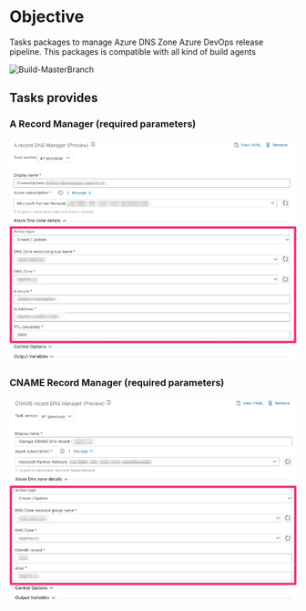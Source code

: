 # Objective

Tasks packages to manage Azure DNS Zone Azure DevOps release pipeline.
This packages is compatible with all kind of build agents

![Build-MasterBranch](https://dev.azure.com/experta/Community/_apis/build/status/expertasolutions.AzureDNSZoneExtensions%20(1)?branchName=master)

## Tasks provides

### A Record Manager (required parameters)
![ARecord_Task_inputs](_img/ARecord_v4.jpg)

### CNAME Record Manager (required parameters)
![CNAMERecord_Task_inputs](_img/cnameRecord_v4.jpg)
